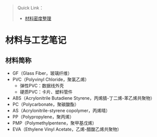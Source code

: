 > Quick Link：
>
> - [材料密度整理](./材料密度整理.md)

# 材料与工艺笔记

## 材料简称

- GF（Glass Fiber，玻璃纤维）
- PVC（Polyvinyl Chloride，聚氯乙烯）
  - 弹性PVC：数据线外壳
  - 硬质PVC：卡片、塑料管件
- ABS（Acrylonitrile Butadiene Styrene，丙烯腈-丁二烯-苯乙烯共聚物）
- PC（Polycarbonate，聚碳酸酯）
- AS（Acrylonitrile-styrene copolymer，丙烯晴）
- PP（Polypropylene，聚丙烯）
- PMP（Polymethylpentene，聚甲基戊烯）
- EVA（Ethylene Vinyl Acetate，乙烯-醋酸乙烯共聚物）
